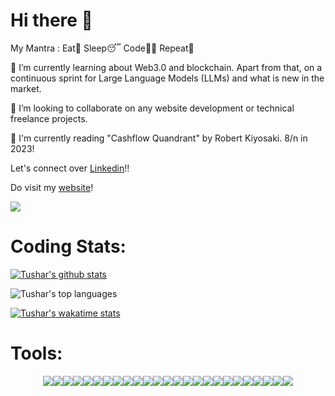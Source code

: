 # Hi there 👋
My Mantra : Eat🍕 Sleep😴 Code👨‍💻 Repeat🔁

🌱 I’m currently learning about Web3.0 and blockchain. Apart from that, on a continuous sprint for Large Language Models (LLMs) and what is new in the market.

👯 I’m looking to collaborate on any website development or technical freelance projects. 

📖 I'm currently reading "Cashflow Quandrant" by Robert Kiyosaki. 8/n in 2023!

Let's connect over [Linkedin](https://linkedin.com/in/tushar2407)!!

Do visit my [website](https://tushar2407.github.io/)!

<!-- Working hours towards a common goal -> A better world in this era of "Artificial Intelligence" -->
<!-- ### Working on designs of DRY and MVC -->

![](https://komarev.com/ghpvc/?username=tushar2407&label=PROFILE+VIEWS&color=blue&style=plastic)

# Coding Stats:
[![Tushar's github stats](https://github-readme-stats.vercel.app/api?username=tushar2407&theme=radical&show_icons=true)](https://github.com/tushar2407/github-readme-stats)

<!-- <img align="center" src="https://github-readme-stats.vercel.app/api/?username=tushar2407&show_icons=true&theme=dark" /> -->

![Tushar's top languages](https://github-readme-stats.vercel.app/api/top-langs/?username=tushar2407&theme=radical&layout=compact&show_icons=true)

<!-- <img align="center" src="https://github-readme-stats.vercel.app/api/top-langs/?username=tushar2407&theme=radical&layout=compact" /> -->


[![Tushar's wakatime stats](https://github-readme-stats.vercel.app/api/wakatime?username=tushar2407&theme=radical)](https://github.com/tushar2407/github-readme-stats)
<!--
<div style="display:flex; align-items:center; justify-content: center;">
<img height="32" width="32" style="margin:50px" src="https://cdn.jsdelivr.net/npm/simple-icons@v4/icons/angular.svg" />
<img height="32" width="32" style="margin:5px" src="https://cdn.jsdelivr.net/npm/simple-icons@v4/icons/django.svg" />
<img height="32" width="32" class="mar" src="https://cdn.jsdelivr.net/npm/simple-icons@v4/icons/flask.svg" />
<img height="32" width="32" class="mar" src="https://cdn.jsdelivr.net/npm/simple-icons@v4/icons/html5.svg" />
<img height="32" width="32" class="mar" src="https://cdn.jsdelivr.net/npm/simple-icons@v4/icons/css3.svg" />
<img height="32" width="32" class="mar" src="https://cdn.jsdelivr.net/npm/simple-icons@v4/icons/firebase.svg" />
<img height="32" width="32" class="mar" src="https://cdn.jsdelivr.net/npm/simple-icons@v4/icons/python.svg" />
<img height="32" width="32" class="mar" src="https://cdn.jsdelivr.net/npm/simple-icons@v4/icons/celery.svg" />
<img height="32" width="32" class="mar" src="https://cdn.jsdelivr.net/npm/simple-icons@v4/icons/heroku.svg" />
<img height="32" width="32" class="mar" src="https://cdn.jsdelivr.net/npm/simple-icons@v4/icons/postgresql.svg" />
<img height="32" width="32" class="mar" src="https://cdn.jsdelivr.net/npm/simple-icons@v4/icons/java.svg" />
<img height="32" width="32" class="mar" src="https://cdn.jsdelivr.net/npm/simple-icons@v4/icons/visualstudiocode.svg" />
</div>-->
# Tools:
<div style="display:flex; align-items:center; justify-content: center;">
<img src="https://img.shields.io/badge/typescript%20-%23007ACC.svg?&style=for-the-badge&logo=typescript&logoColor=white"/>
<img src="https://img.shields.io/badge/html5%20-%23E34F26.svg?&style=for-the-badge&logo=html5&logoColor=white"/>
<img src="https://img.shields.io/badge/css3%20-%231572B6.svg?&style=for-the-badge&logo=css3&logoColor=white"/>
<img src="https://img.shields.io/badge/python%20-%2314354C.svg?&style=for-the-badge&logo=python&logoColor=white"/>
<img src="https://img.shields.io/badge/c%20-%2300599C.svg?&style=for-the-badge&logo=c&logoColor=white"/>
<img src="https://img.shields.io/badge/c++%20-%2300599C.svg?&style=for-the-badge&logo=c%2B%2B&ogoColor=white"/>
<img src="https://img.shields.io/badge/java-%23ED8B00.svg?&style=for-the-badge&logo=java&logoColor=white"/>
<img src="https://img.shields.io/badge/markdown-%23000000.svg?&style=for-the-badge&logo=markdown&logoColor=white"/>
<img src="https://img.shields.io/badge/shell_script%20-%23121011.svg?&style=for-the-badge&logo=gnu-bash&logoColor=white"/>
<img src="https://img.shields.io/badge/latex%20-%23008080.svg?&style=for-the-badge&logo=latex&logoColor=white"/>
<img src="https://img.shields.io/badge/angular%20-%23DD0031.svg?&style=for-the-badge&logo=angular&logoColor=white"/>
<img src="https://img.shields.io/badge/bootstrap%20-%23563D7C.svg?&style=for-the-badge&logo=bootstrap&logoColor=white"/>
<img src="https://img.shields.io/badge/material%20ui%20-%230081CB.svg?&style=for-the-badge&logo=material-ui&logoColor=white"/>
<img src="https://img.shields.io/badge/django%20-%23092E20.svg?&style=for-the-badge&logo=django&logoColor=white"/>
<img src="https://img.shields.io/badge/flask%20-%23000.svg?&style=for-the-badge&logo=flask&logoColor=white"/>
<img src="https://img.shields.io/badge/git%20-%23F05033.svg?&style=for-the-badge&logo=git&logoColor=white"/>
<img src="https://img.shields.io/badge/gitlab%20-%23181717.svg?&style=for-the-badge&logo=gitlab&logoColor=white"/>
<img src="https://img.shields.io/badge/github%20-%23121011.svg?&style=for-the-badge&logo=github&logoColor=white"/>
<img src="https://img.shields.io/badge/AWS%20-%23FF9900.svg?&style=for-the-badge&logo=amazon-aws&logoColor=white"/>
<img src="https://img.shields.io/badge/heroku%20-%23430098.svg?&style=for-the-badge&logo=heroku&logoColor=white"/>
<img src="https://img.shields.io/badge/vercel%20-%23000000.svg?&style=for-the-badge&logo=vercel&logoColor=white"/>
<img src="https://img.shields.io/badge/firebase%20-%23039BE5.svg?&style=for-the-badge&logo=firebase"/>
<img src="https://img.shields.io/badge/nginx%20-%23009639.svg?&style=for-the-badge&logo=nginx&logoColor=white"/>
<img src ="https://img.shields.io/badge/postgres-%23316192.svg?&style=for-the-badge&logo=postgresql&logoColor=white"/>
<img src ="https://img.shields.io/badge/sqlite-%2307405e.svg?&style=for-the-badge&logo=sqlite&logoColor=white"/>
</div>

<!--
**tushar2407/tushar2407** is a ✨ _special_ ✨ repository because its `README.md` (this file) appears on your GitHub profile.

Here are some ideas to get you started:

- 🔭 I’m currently working on ...
- 🌱 I’m currently learning ...
- 👯 I’m looking to collaborate on ...
- 🤔 I’m looking for help with ...
- 💬 Ask me about ...
- 📫 How to reach me: ...
- 😄 Pronouns: ...
- ⚡ Fun fact: ...
-->
